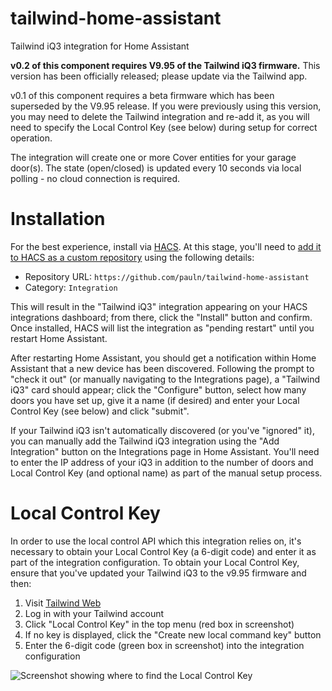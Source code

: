 # tailwind-home-assistant
Tailwind iQ3 integration for Home Assistant

**v0.2 of this component requires V9.95 of the Tailwind iQ3 firmware.**  This version has been officially released; please update via the Tailwind app.

v0.1 of this component requires a beta firmware which has been superseded by the V9.95 release.  If you were previously using this version, you may need to delete the Tailwind integration and re-add it, as you will need to specify the Local Control Key (see below) during setup for correct operation.

The integration will create one or more Cover entities for your garage door(s).
The state (open/closed) is updated every 10 seconds via local polling - no cloud connection is required.

# Installation
For the best experience, install via [HACS](https://hacs.xyz/).
At this stage, you'll need to [add it to HACS as a custom repository](https://hacs.xyz/docs/faq/custom_repositories) using the following details:
- Repository URL: `https://github.com/pauln/tailwind-home-assistant`
- Category: `Integration`

This will result in the "Tailwind iQ3" integration appearing on your HACS integrations dashboard; from there, click the "Install" button and confirm.
Once installed, HACS will list the integration as "pending restart" until you restart Home Assistant.

After restarting Home Assistant, you should get a notification within Home Assistant that a new device has been discovered.  Following the prompt to "check it out" (or manually navigating to the Integrations page), a "Tailwind iQ3" card should appear; click the "Configure" button, select how many doors you have set up, give it a name (if desired) and enter your Local Control Key (see below) and click "submit".

If your Tailwind iQ3 isn't automatically discovered (or you've "ignored" it), you can manually add the Tailwind iQ3 integration using the "Add Integration" button on the Integrations page in Home Assistant.  You'll need to enter the IP address of your iQ3 in addition to the number of doors and Local Control Key (and optional name) as part of the manual setup process.

# Local Control Key
In order to use the local control API which this integration relies on, it's necessary to obtain your Local Control Key (a 6-digit code) and enter it as part of the integration configuration.  To obtain your Local Control Key, ensure that you've updated your Tailwind iQ3 to the v9.95 firmware and then:

1. Visit [Tailwind Web](https://web.gotailwind.com)
2. Log in with your Tailwind account
3. Click "Local Control Key" in the top menu (red box in screenshot)
4. If no key is displayed, click the "Create new local command key" button
5. Enter the 6-digit code (green box in screenshot) into the integration configuration

![Screenshot showing where to find the Local Control Key](local_control_key.png)
